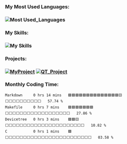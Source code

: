 ### My Most Used Languages:
### ![Most Used_Languages](https://github-readme-stats.vercel.app/api/top-langs/?username=YkDeng200929&hide_border=true&langs_count=5&show_icons=true&theme=nord&hide_title=true&layout=compact) 
### My Skills:
### ![My Skills](https://skillicons.dev/icons?i=c,cpp,qt,linux,vscode,vim,md) 
### Projects:
### [![MyProject](https://github-readme-stats.vercel.app/api/pin/?username=YkDeng200929&repo=My_Projects&theme=nord&hide_border=true)](https://github.com/YkDeng200929/My_Projects) [![QT_Project](https://github-readme-stats.vercel.app/api/pin/?username=YkDeng200929&repo=Qt_Projects&theme=nord&hide_border=true)](https://github.com/YkDeng200929/Qt_Projects)
### Monthly Coding Time:
<!--START_SECTION:waka-->

```text
Markdown     0 hrs 14 mins   🟩🟩🟩🟩🟩🟩🟩🟩🟩🟩🟩🟩🟩🟩🟨⬜⬜⬜⬜⬜⬜⬜⬜⬜⬜   57.74 %
Makefile     0 hrs 7 mins    🟩🟩🟩🟩🟩🟩🟩⬜⬜⬜⬜⬜⬜⬜⬜⬜⬜⬜⬜⬜⬜⬜⬜⬜⬜   27.86 %
Devicetree   0 hrs 3 mins    🟩🟩🟨⬜⬜⬜⬜⬜⬜⬜⬜⬜⬜⬜⬜⬜⬜⬜⬜⬜⬜⬜⬜⬜⬜   10.82 %
C            0 hrs 1 mins    🟩⬜⬜⬜⬜⬜⬜⬜⬜⬜⬜⬜⬜⬜⬜⬜⬜⬜⬜⬜⬜⬜⬜⬜⬜   03.58 %
```

<!--END_SECTION:waka-->

<!--
<div align="center"> <img src="https://github-readme-activity-graph.cyclic.app/graph?username=YkDeng200929&theme=vue" /> </div>
-->

